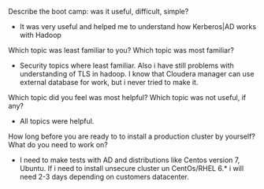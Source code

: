 Describe the boot camp: was it useful, difficult, simple?
 - It was very useful and helped me to understand how Kerberos|AD works with Hadoop
 
Which topic was least familiar to you? Which topic was most familiar?
 - Security topics where least familiar. Also i have still problems with understanding of TLS in hadoop. I know that Cloudera manager can use external database for work, but i never tried to make it.

Which topic did you feel was most helpful? Which topic was not useful, if any?
 - All topics were helpful. 

How long before you are ready to to install a production cluster by yourself? What do you need to work on?
 - I need to make tests with AD and distributions like Centos version 7, Ubuntu. If i need to install unsecure cluster un CentOs/RHEL 6.* i will need 2-3 days depending on customers datacenter.